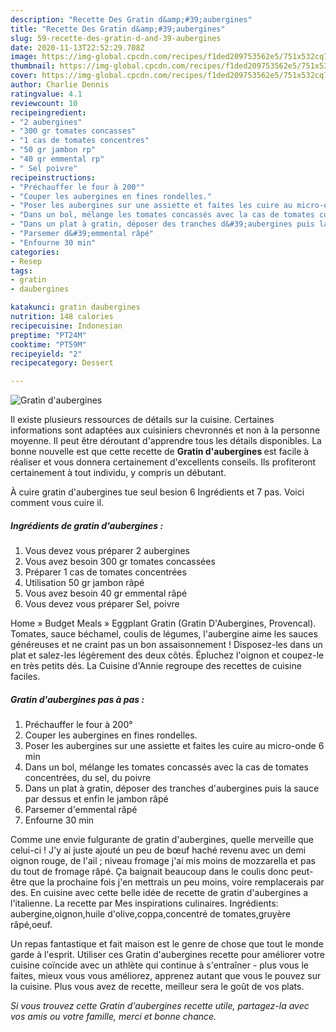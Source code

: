 ```yaml
---
description: "Recette Des Gratin d&amp;#39;aubergines"
title: "Recette Des Gratin d&amp;#39;aubergines"
slug: 59-recette-des-gratin-d-and-39-aubergines
date: 2020-11-13T22:52:29.708Z
image: https://img-global.cpcdn.com/recipes/f1ded209753562e5/751x532cq70/gratin-daubergines-photo-principale-de-la-recette.jpg
thumbnail: https://img-global.cpcdn.com/recipes/f1ded209753562e5/751x532cq70/gratin-daubergines-photo-principale-de-la-recette.jpg
cover: https://img-global.cpcdn.com/recipes/f1ded209753562e5/751x532cq70/gratin-daubergines-photo-principale-de-la-recette.jpg
author: Charlie Dennis
ratingvalue: 4.1
reviewcount: 10
recipeingredient:
- "2 aubergines"
- "300 gr tomates concasses"
- "1 cas de tomates concentres"
- "50 gr jambon rp"
- "40 gr emmental rp"
- " Sel poivre"
recipeinstructions:
- "Préchauffer le four à 200°"
- "Couper les aubergines en fines rondelles."
- "Poser les aubergines sur une assiette et faites les cuire au micro-onde 6 min"
- "Dans un bol, mélange les tomates concassés avec la cas de tomates concentrées, du sel, du poivre"
- "Dans un plat à gratin, déposer des tranches d&#39;aubergines puis la sauce par dessus et enfin le jambon râpé"
- "Parsemer d&#39;emmental râpé"
- "Enfourne 30 min"
categories:
- Resep
tags:
- gratin
- daubergines

katakunci: gratin daubergines 
nutrition: 148 calories
recipecuisine: Indonesian
preptime: "PT24M"
cooktime: "PT59M"
recipeyield: "2"
recipecategory: Dessert

---
```



![Gratin d&#39;aubergines](https://img-global.cpcdn.com/recipes/f1ded209753562e5/751x532cq70/gratin-daubergines-photo-principale-de-la-recette.jpg)

Il existe plusieurs ressources de détails sur la cuisine. Certaines informations sont adaptées aux cuisiniers chevronnés et non à la personne moyenne. Il peut être déroutant d'apprendre tous les détails disponibles. La bonne nouvelle est que cette recette de <strong> Gratin d&#39;aubergines </strong> est facile à réaliser et vous donnera certainement d'excellents conseils. Ils profiteront certainement à tout individu, y compris un débutant.

<!--inarticleads1-->

À cuire gratin d&#39;aubergines tue seul besion 6 Ingrédients et 7 pas. Voici comment vous cuire il.

##### Ingrédients de gratin d&#39;aubergines :

1. Vous devez vous préparer 2 aubergines
1. Vous avez besoin 300 gr tomates concassées
1. Préparer 1 cas de tomates concentrées
1. Utilisation 50 gr jambon râpé
1. Vous avez besoin 40 gr emmental râpé
1. Vous devez vous préparer  Sel, poivre


Home » Budget Meals » Eggplant Gratin (Gratin D&#39;Aubergines, Provencal). Tomates, sauce béchamel, coulis de légumes, l&#39;aubergine aime les sauces généreuses et ne craint pas un bon assaisonnement ! Disposez-les dans un plat et salez-les légèrement des deux côtés. Épluchez l&#39;oignon et coupez-le en très petits dés. La Cuisine d&#39;Annie regroupe des recettes de cuisine faciles. 

<!--inarticleads2-->

##### Gratin d&#39;aubergines pas à pas :

1. Préchauffer le four à 200°
1. Couper les aubergines en fines rondelles.
1. Poser les aubergines sur une assiette et faites les cuire au micro-onde 6 min
1. Dans un bol, mélange les tomates concassés avec la cas de tomates concentrées, du sel, du poivre
1. Dans un plat à gratin, déposer des tranches d&#39;aubergines puis la sauce par dessus et enfin le jambon râpé
1. Parsemer d&#39;emmental râpé
1. Enfourne 30 min


Comme une envie fulgurante de gratin d&#39;aubergines, quelle merveille que celui-ci ! J&#39;y ai juste ajouté un peu de bœuf haché revenu avec un demi oignon rouge, de l&#39;ail ; niveau fromage j&#39;ai mis moins de mozzarella et pas du tout de fromage râpé. Ça baignait beaucoup dans le coulis donc peut-être que la prochaine fois j&#39;en mettrais un peu moins, voire remplacerais par des. En cuisine avec cette belle idée de recette de gratin d&#39;aubergines a l&#39;italienne. La recette par Mes inspirations culinaires. Ingrédients: aubergine,oignon,huile d&#39;olive,coppa,concentré de tomates,gruyère râpé,oeuf. 

<!--inarticleads1-->

<p>
Un repas fantastique et fait maison est le genre de chose que tout le monde garde à l'esprit. Utiliser ces Gratin d&#39;aubergines recette pour améliorer votre cuisine coïncide avec un athlète qui continue à s'entraîner - plus vous le faites, mieux vous vous améliorez, apprenez autant que vous le pouvez sur la cuisine. Plus vous avez de recette, meilleur sera le goût de vos plats.
</p>

<p>
<i>Si vous trouvez cette Gratin d&#39;aubergines recette utile, partagez-la avec vos amis ou votre famille, merci et bonne chance.</i>
</p>
